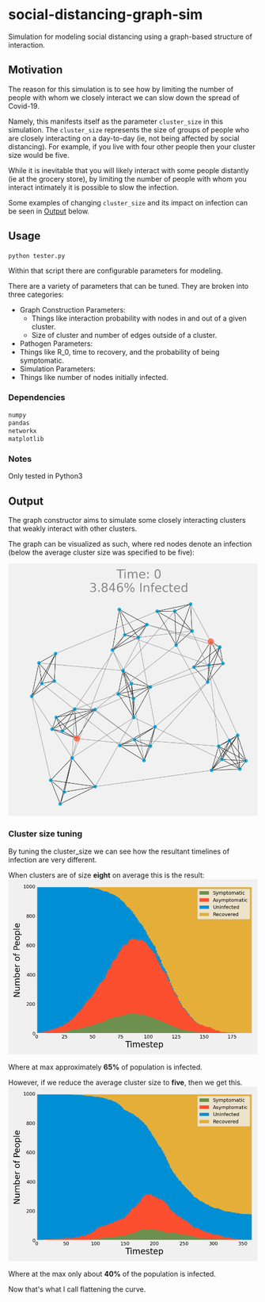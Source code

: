 # social-distancing-graph-sim
Simulation for modeling social distancing using a graph-based structure of interaction.

## Motivation
The reason for this simulation is to see how by limiting the number of people with whom we closely interact we can slow down the spread of Covid-19.

Namely, this manifests itself as the parameter `cluster_size` in this simulation. The `cluster_size` represents the size of groups of people who are closely interacting on a day-to-day (ie, not being affected by social distancing). For example, if you live with four other people then your cluster size would be five.

While it is inevitable that you will likely interact with some people distantly (ie at the grocery store), by limiting the number of people with whom you interact intimately it is possible to slow the infection.

Some examples of changing `cluster_size` and its impact on infection can be seen in [Output](#output) below.

## Usage
`python tester.py`

Within that script there are configurable parameters for modeling.

There are a variety of parameters that can be tuned. They are broken into three categories:
 - Graph Construction Parameters:
   - Things like interaction probability with nodes in and out of a given cluster.
   - Size of cluster and number of edges outside of a cluster.
 - Pathogen Parameters:
  - Things like R_0, time to recovery, and the probability of being symptomatic.
 - Simulation Parameters:
  - Things like number of nodes initially infected.


### Dependencies
```
numpy
pandas
networkx
matplotlib
```
### Notes
Only tested in Python3


## Output
The graph constructor aims to simulate some closely interacting clusters that weakly interact with other clusters.

The graph can be visualized as such, where red nodes denote an infection (below the average cluster size was specified to be five):

![Cluster size 8 Simulation](figures/graph.png)

### Cluster size tuning
By tuning the cluster_size we can see how the resultant timelines of infection are very different.

When clusters are of size __eight__ on average this is the result:
![Cluster size 8 Simulation](figures/cluster_8.png)

Where at max approximately __65%__ of population is infected.


However, if we reduce the average cluster size to __five__, then we get this.
![Cluster size 5 Simulation](figures/cluster_5.png)

Where at the max only about __40%__ of the population is infected.

Now that's what I call flattening the curve.
